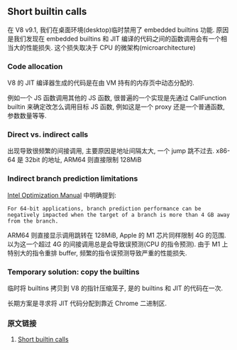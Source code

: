 ## Short builtin calls

在 V8 v9.1, 我们在桌面环境(desktop)临时禁用了 embedded builtins 功能. 原因是我们发现在 embedded builtins 和 JIT 编译的代码之间的函数调用会有一个相当大的性能损失. 这个损失取决于 CPU 的微架构(microarchitecture)

### Code allocation
V8 的 JIT 编译器生成的代码是在由 VM 持有的内存页中动态分配的.

例如一个 JS 函数调用其他的 JS 函数, 很普遍的一个实现是先通过 CallFunction builtin 来确定改怎么调用目标 JS 函数, 例如这是一个 proxy 还是一个普通函数, 参数数量等等. 

### Direct vs. indirect calls
出现导致很频繁的间接调用, 主要原因是地址间隔太大, 一个 jump 跳不过去. x86-64 是 32bit 的地址, ARM64 则直接限制 128MiB

### Indirect branch prediction limitations
[Intel Optimization Manual](https://www.intel.com/content/dam/www/public/us/en/documents/manuals/64-ia-32-architectures-optimization-manual.pdf) 中明确提到:
```
For 64-bit applications, branch prediction performance can be negatively impacted when the target of a branch is more than 4 GB away from the branch.
```
ARM64 则直接显示调用跳转在 128MiB, Apple 的 M1 芯片同样限制 4G 的范围. 以为这一个超过 4G 的间接调用总是会导致误预测(CPU 的指令预测). 由于 M1 上特别大的指令重排 buffer, 频繁的指令误预测导致严重的性能损失.

### Temporary solution: copy the builtins
临时将 builtins 拷贝到 V8 的指针压缩笼子, 是的 builtins 和 JIT 的代码在一次.

长期方案是寻求将 JIT 代码分配到靠近 Chrome 二进制区.

### 原文链接
1. [Short builtin calls](https://v8.dev/blog/short-builtin-calls)